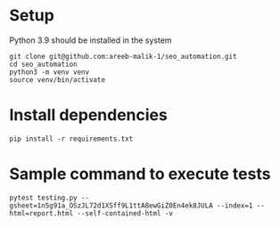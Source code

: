# Setup
Python 3.9 should be installed in the system
```
git clone git@github.com:areeb-malik-1/seo_automation.git
cd seo_automation
python3 -m venv venv
source venv/bin/activate
```


# Install dependencies
```
pip install -r requirements.txt
```

# Sample command to execute tests
```
pytest testing.py --gsheet=1n5g91a_OSzJL72d1XSff9L1ttA8ewGiZ0En4ek8JULA --index=1 --html=report.html --self-contained-html -v
```
